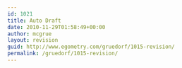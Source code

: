 ```yaml
---
id: 1021
title: Auto Draft
date: 2010-11-29T01:58:49+00:00
author: mcgrue
layout: revision
guid: http://www.egometry.com/gruedorf/1015-revision/
permalink: /gruedorf/1015-revision/
---
```

